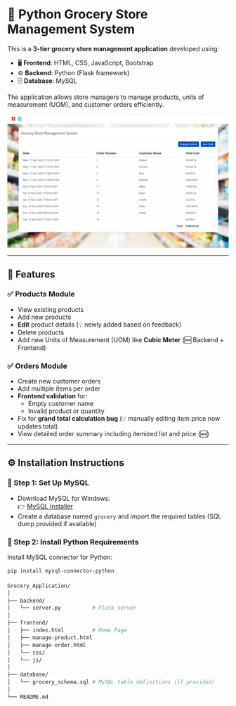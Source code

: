 # 🛒 Python Grocery Store Management System

This is a **3-tier grocery store management application** developed using:

- 🖥️ **Frontend**: HTML, CSS, JavaScript, Bootstrap  
- ⚙️ **Backend**: Python (Flask framework)  
- 🗄️ **Database**: MySQL

The application allows store managers to manage products, units of measurement (UOM), and customer orders efficiently.

![Homepage](homepage.JPG)

---

## 🚀 Features

### ✅ Products Module
- View existing products
- Add new products
- **Edit** product details (💡 newly added based on feedback)
- Delete products
- Add new Units of Measurement (UOM) like **Cubic Meter** (🆕 Backend + Frontend)

### ✅ Orders Module
- Create new customer orders
- Add multiple items per order
- **Frontend validation** for:
  - Empty customer name
  - Invalid product or quantity
- Fix for **grand total calculation bug** (💡 manually editing item price now updates total)
- View detailed order summary including itemized list and price (🆕)

---

## ⚙️ Installation Instructions

### 🔹 Step 1: Set Up MySQL
- Download MySQL for Windows:  
  👉 [MySQL Installer](https://dev.mysql.com/downloads/installer/)
- Create a database named `grocery` and import the required tables (SQL dump provided if available)

### 🔹 Step 2: Install Python Requirements
Install MySQL connector for Python:

```bash
pip install mysql-connector-python

Grocery_Application/
│
├── backend/
│   └── server.py          # Flask server
│
├── frontend/
│   ├── index.html         # Home Page
│   ├── manage-product.html
│   ├── manage-order.html
│   └── css/
│   └── js/
│
├── database/
│   └── grocery_schema.sql # MySQL table definitions (if provided)
│
└── README.md
